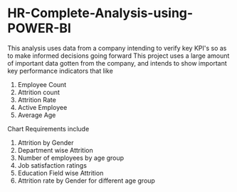 # HR-Complete-Analysis-using-POWER-BI
This analysis uses data from a company intending to verify key KPI's so as to make informed decisions going forward
This project uses a large amount of important data gotten from the company, and intends to show important key performance indicators that like
1. Employee Count
2. Attrition count
3. Attrition Rate
4. Active Employee
5. Average Age 

Chart Requirements include
1. Attrition by Gender
2. Department wise Attrition
3. Number of employees by age group
4. Job satisfaction ratings
5. Education Field wise Attrition
6. Attrition rate by Gender for different age group
